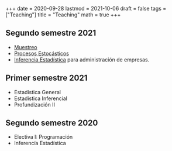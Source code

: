 +++
date      = 2020-09-28
lastmod   = 2021-10-06
draft     = false
tags      = ["Teaching"]
title     = "Teaching"
math      = true
+++

## Segundo semestre 2021
* [Muestreo](https://alexrojas.netlify.app/post/)
* [Procesos Estocásticos](https://alexrojas.netlify.app/post/)
* [Inferencia Estadística](https://alexrojas.netlify.app/post/) para administración de empresas.


## Primer semestre 2021
* Estadística General
* Estadística Inferencial
* Profundización II

## Segundo semestre 2020
* Electiva I: Programación
* Inferencía Estadística
